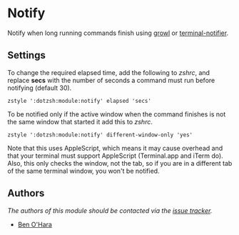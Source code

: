 Notify
======

Notify when long running commands finish using [growl][1] or
[terminal-notifier][2].

Settings
--------

To change the required elapsed time, add the following to *zshrc*,
and replace **secs** with the number of seconds a command must run
before notifying (default 30).

    zstyle ':dotzsh:module:notify' elapsed 'secs'

To be notified only if the active window when the command finishes is
not the same window that started it add this to *zshrc*.

    zstyle ':dotzsh:module:notify' different-window-only 'yes'

Note that this uses AppleScript, which means it may cause overhead and
that your terminal must support AppleScript (Terminal.app and iTerm do).
Also, this only checks the window, not the tab, so if you are in a
different tab of the same terminal window, you won't be notified.

Authors
-------

*The authors of this module should be contacted via the [issue tracker][3].*

  - [Ben O'Hara](https://github.com/benohara)

[1]: http://growl.info
[2]: https://github.com/alloy/terminal-notifier
[3]: https://github.com/dotphiles/dotzsh/issues

